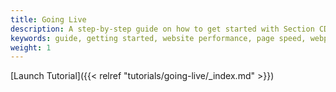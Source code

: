 ```yaml
---
title: Going Live
description: A step-by-step guide on how to get started with Section CDG.
keywords: guide, getting started, website performance, page speed, webpage speed, website security, content delivery network, CDN
weight: 1
---
```


[Launch Tutorial]({{< relref "tutorials/going-live/_index.md" >}})